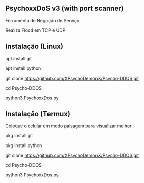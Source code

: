 PsychoxxDoS v3 (with port scanner)
----

Ferramenta de Negação de Serviço


Realiza Flood em TCP e UDP


Instalação (Linux)
----
apt install git


apt install python


git clone https://github.com/XPsychoDemonX/Psycho-DDOS.git


cd Psycho-DDOS


python3 PsychoxxDos.py


Instalação (Termux)
----

Coloque o celular em modo paisagem para visualizar melhor



pkg install git


pkg install python


git clone https://github.com/XPsychoDemonX/Psycho-DDOS.git


cd Psycho-DDOS


python3 PsychoxxDos.py
